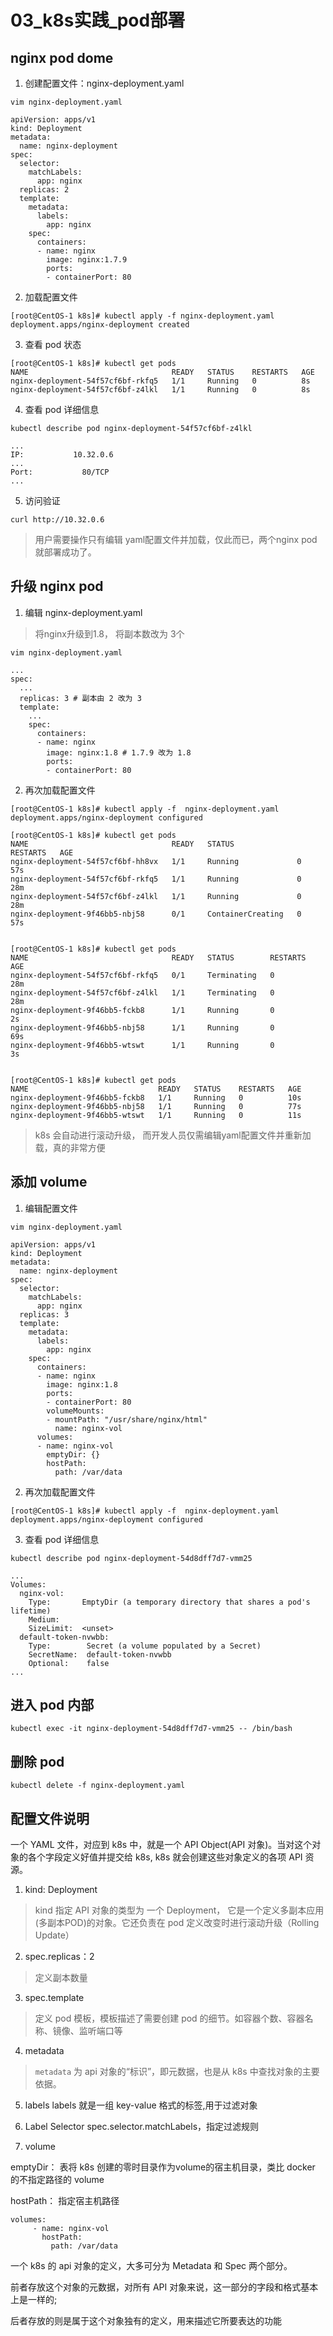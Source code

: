 # 03_k8s实践_pod部署

## nginx pod dome

1. 创建配置文件：nginx-deployment.yaml
```
vim nginx-deployment.yaml
```

```
apiVersion: apps/v1
kind: Deployment
metadata:
  name: nginx-deployment
spec:
  selector:
    matchLabels:
      app: nginx
  replicas: 2
  template:
    metadata:
      labels:
        app: nginx
    spec:
      containers:
      - name: nginx
        image: nginx:1.7.9
        ports:
        - containerPort: 80
```
2. 加载配置文件

```
[root@CentOS-1 k8s]# kubectl apply -f nginx-deployment.yaml
deployment.apps/nginx-deployment created
```

3. 查看 pod 状态
```
[root@CentOS-1 k8s]# kubectl get pods
NAME                                READY   STATUS    RESTARTS   AGE
nginx-deployment-54f57cf6bf-rkfq5   1/1     Running   0          8s
nginx-deployment-54f57cf6bf-z4lkl   1/1     Running   0          8s
```

4. 查看 pod 详细信息
```
kubectl describe pod nginx-deployment-54f57cf6bf-z4lkl

...
IP:           10.32.0.6
...
Port:           80/TCP
...

```
5. 访问验证
```
curl http://10.32.0.6
```

> 用户需要操作只有编辑 yaml配置文件并加载，仅此而已，两个nginx pod就部署成功了。


## 升级 nginx pod

1. 编辑 nginx-deployment.yaml
> 将nginx升级到1.8， 将副本数改为 3个 

```
vim nginx-deployment.yaml
```

```
...
spec:
  ...
  replicas: 3 # 副本由 2 改为 3
  template:
    ...
    spec:
      containers:
      - name: nginx
        image: nginx:1.8 # 1.7.9 改为 1.8
        ports:
        - containerPort: 80
```

2. 再次加载配置文件
```
[root@CentOS-1 k8s]# kubectl apply -f  nginx-deployment.yaml
deployment.apps/nginx-deployment configured
```
```
[root@CentOS-1 k8s]# kubectl get pods
NAME                                READY   STATUS              RESTARTS   AGE
nginx-deployment-54f57cf6bf-hh8vx   1/1     Running             0          57s
nginx-deployment-54f57cf6bf-rkfq5   1/1     Running             0          28m
nginx-deployment-54f57cf6bf-z4lkl   1/1     Running             0          28m
nginx-deployment-9f46bb5-nbj58      0/1     ContainerCreating   0          57s


[root@CentOS-1 k8s]# kubectl get pods
NAME                                READY   STATUS        RESTARTS   AGE
nginx-deployment-54f57cf6bf-rkfq5   0/1     Terminating   0          28m
nginx-deployment-54f57cf6bf-z4lkl   1/1     Terminating   0          28m
nginx-deployment-9f46bb5-fckb8      1/1     Running       0          2s
nginx-deployment-9f46bb5-nbj58      1/1     Running       0          69s
nginx-deployment-9f46bb5-wtswt      1/1     Running       0          3s


[root@CentOS-1 k8s]# kubectl get pods
NAME                             READY   STATUS    RESTARTS   AGE
nginx-deployment-9f46bb5-fckb8   1/1     Running   0          10s
nginx-deployment-9f46bb5-nbj58   1/1     Running   0          77s
nginx-deployment-9f46bb5-wtswt   1/1     Running   0          11s
```

> k8s 会自动进行滚动升级， 而开发人员仅需编辑yaml配置文件并重新加载，真的非常方便

## 添加 volume

1. 编辑配置文件
```
vim nginx-deployment.yaml
```

```
apiVersion: apps/v1
kind: Deployment
metadata:
  name: nginx-deployment
spec:
  selector:
    matchLabels:
      app: nginx
  replicas: 3
  template:
    metadata:
      labels:
        app: nginx
    spec:
      containers:
      - name: nginx
        image: nginx:1.8
        ports:
        - containerPort: 80
        volumeMounts:
        - mountPath: "/usr/share/nginx/html"
          name: nginx-vol
      volumes:
      - name: nginx-vol
        emptyDir: {}
        hostPath:
          path: /var/data
```

2. 再次加载配置文件
```
[root@CentOS-1 k8s]# kubectl apply -f  nginx-deployment.yaml
deployment.apps/nginx-deployment configured
```

3. 查看 pod 详细信息
```
kubectl describe pod nginx-deployment-54d8dff7d7-vmm25

...
Volumes:
  nginx-vol:
    Type:       EmptyDir (a temporary directory that shares a pod's lifetime)
    Medium:
    SizeLimit:  <unset>
  default-token-nvwbb:
    Type:        Secret (a volume populated by a Secret)
    SecretName:  default-token-nvwbb
    Optional:    false
...

```

## 进入 pod 内部
```
kubectl exec -it nginx-deployment-54d8dff7d7-vmm25 -- /bin/bash
```

## 删除 pod
```
kubectl delete -f nginx-deployment.yaml
```

## 配置文件说明

一个 YAML 文件，对应到 k8s 中，就是一个 API Object(API 对象)。当对这个对象的各个字段定义好值并提交给 k8s, k8s 就会创建这些对象定义的各项 API 资源。

1. kind: Deployment
> kind 指定 API 对象的类型为 一个 Deployment， 它是一个定义多副本应用(多副本POD)的对象。它还负责在 pod 定义改变时进行滚动升级（Rolling Update）

2. spec.replicas：2
> 定义副本数量

3. spec.template
> 定义 pod 模板，模板描述了需要创建 pod 的细节。如容器个数、容器名称、镜像、监听端口等

4. metadata
> `metadata` 为 api 对象的“标识”，即元数据，也是从 k8s 中查找对象的主要依据。

5. labels
labels 就是一组 key-value 格式的标签,用于过滤对象

6. Label Selector
spec.selector.matchLabels，指定过滤规则

7. volume

emptyDir： 表将 k8s 创建的零时目录作为volume的宿主机目录，类比 docker 的不指定路径的 volume 

hostPath： 指定宿主机路径
```
volumes:
     - name: nginx-vol
       hostPath:
         path: /var/data
```

一个 k8s 的 api 对象的定义，大多可分为 Metadata 和 Spec 两个部分。

前者存放这个对象的元数据，对所有 API 对象来说，这一部分的字段和格式基本上是一样的;

后者存放的则是属于这个对象独有的定义，用来描述它所要表达的功能

